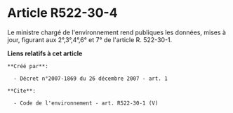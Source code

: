 # Article R522-30-4

Le ministre chargé de l'environnement rend publiques les données, mises à jour, figurant aux 2°,3°,4°,6° et 7° de l'article
R. 522-30-1.

**Liens relatifs à cet article**

	**Créé par**:

	  - Décret n°2007-1869 du 26 décembre 2007 - art. 1

	**Cite**:

	  - Code de l'environnement - art. R522-30-1 (V)
